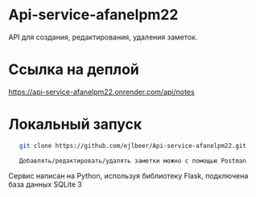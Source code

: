 # Api-service-afanelpm22

API для создания, редактирования, удаления заметок.

# Ссылка на деплой
   https://api-service-afanelpm22.onrender.com/api/notes

# Локальный запуск
```bash
   git clone https://github.com/ejlbeer/Api-service-afanelpm22.git
   
   Добавлять/редактировать/удалять заметки можно с помощью Postman
```

Сервис написан на Python, используя библиотеку Flask, подключена база данных SQLite 3
